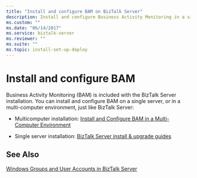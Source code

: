 ```yaml
---
title: "Install and configure BAM on BizTalk Server"
description: Install and configure Business Activity Monitoring in a single or  multi-computer environment on BizTalk Server
ms.custom: ""
ms.date: "06/14/2017"
ms.service: biztalk-server
ms.reviewer: ""
ms.suite: ""
ms.topic: install-set-up-deploy
---
```


# Install and configure BAM
Business Activity Monitoring (BAM) is included with the BizTalk Server installation. You can install and configure BAM on a single server, or in a multi-computer environment, just like BizTalk Server:

-   Multicomputer installation: [Install and Configure BAM in a Multi-Computer Environment](/archive/technet-wiki/1888.install-and-configure-bam-business-activity-monitoring-in-a-multi-computer-environment)

-   Single server installation: [BizTalk Server install & upgrade guides](../install-and-config-guides/biztalk-server-what-s-new-installation-configuration-and-upgrade.md)

## See Also
 [Windows Groups and User Accounts in BizTalk Server](../core/windows-groups-and-user-accounts-in-biztalk-server.md)
